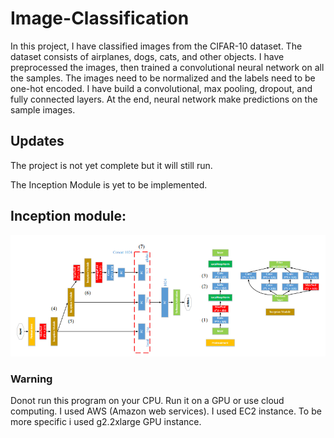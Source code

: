 # Image-Classification

In this project, I have classified images from the CIFAR-10 dataset. The dataset consists of airplanes, dogs, cats, and other objects. 
I have preprocessed the images, then trained a convolutional neural network on all the samples. The images need to be normalized and 
the labels need to be one-hot encoded. I have build a convolutional, max pooling, dropout, and fully connected layers.
At the end, neural network make predictions on the sample images.


## Updates

The project is not yet complete but it will still run.

The Inception Module is yet to be implemented.

Inception module:
----------------------

![Inception Module](https://github.com/Ujjwal-9/Image-Classification/blob/master/Inception%20Module.png)

### Warning

Donot run this program on your CPU. Run it on a GPU or use cloud computing. I used AWS (Amazon web services).
I used EC2 instance. To be more specific i used g2.2xlarge GPU instance.
